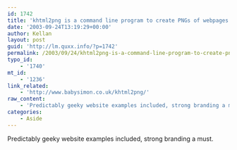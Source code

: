 ```yaml
---
id: 1742
title: 'khtml2png is a command line program to create PNGs of webpages.'
date: '2003-09-24T13:19:29+00:00'
author: Kellan
layout: post
guid: 'http://lm.quxx.info/?p=1742'
permalink: /2003/09/24/khtml2png-is-a-command-line-program-to-create-pngs-of-webpages/
typo_id:
    - '1740'
mt_id:
    - '1236'
link_related:
    - 'http://www.babysimon.co.uk/khtml2png/'
raw_content:
    - 'Predictably geeky website examples included, strong branding a must.'
categories:
    - Aside
---
```


Predictably geeky website examples included, strong branding a must.